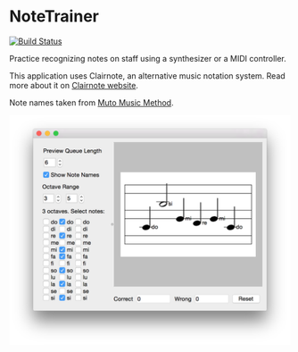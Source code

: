 # NoteTrainer

[![Build Status](https://travis-ci.org/zmeyc/notetrainer.svg?branch=master)](https://travis-ci.org/zmeyc/notetrainer)

Practice recognizing notes on staff using a synthesizer or a MIDI controller.

This application uses Clairnote, an alternative music notation system. Read more about it on <a href="http://clairnote.org">Clairnote website</a>.

Note names taken from <a href="http://muto-method.com/en/">Muto Music Method</a>.

![Screenshot](https://raw.githubusercontent.com/zmeyc/notetrainer/gh-pages/images/NoteTrainer.png)
